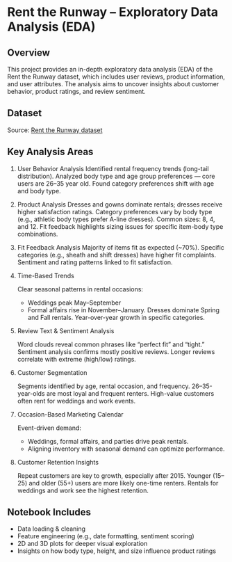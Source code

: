 # Rent the Runway – Exploratory Data Analysis (EDA)

## Overview
This project provides an in-depth exploratory data analysis (EDA) of the Rent the Runway dataset, which includes user reviews, product information, and user attributes. The analysis aims to uncover insights about customer behavior, product ratings, and review sentiment.


## Dataset
  Source: [Rent the Runway dataset](https://cseweb.ucsd.edu/~jmcauley/datasets.html#clothing_fit)
    
## Key Analysis Areas
1. User Behavior Analysis
    Identified rental frequency trends (long-tail distribution).
    Analyzed body type and age group preferences — core users are 26–35 year old.
    Found category preferences shift with age and body type.

2. Product Analysis
    Dresses and gowns dominate rentals; dresses receive higher satisfaction ratings.
    Category preferences vary by body type (e.g., athletic body types prefer A-line dresses).
    Common sizes: 8, 4, and 12.
    Fit feedback highlights sizing issues for specific item-body type combinations.

3. Fit Feedback Analysis
    Majority of items fit as expected (~70%).
    Specific categories (e.g., sheath and shift dresses) have higher fit complaints.
    Sentiment and rating patterns linked to fit satisfaction.

4. Time-Based Trends

    Clear seasonal patterns in rental occasions:  
   - Weddings peak May–September  
    - Formal affairs rise in November–January. 
    Dresses dominate Spring and Fall rentals.
    Year-over-year growth in specific categories.

5. Review Text & Sentiment Analysis

    Word clouds reveal common phrases like “perfect fit” and “tight.”
    Sentiment analysis confirms mostly positive reviews.
    Longer reviews correlate with extreme (high/low) ratings.

6. Customer Segmentation

    Segments identified by age, rental occasion, and frequency.
    26–35-year-olds are most loyal and frequent renters.
    High-value customers often rent for weddings and work events.

7. Occasion-Based Marketing Calendar

    Event-driven demand:
   - Weddings, formal affairs, and parties drive peak rentals.
   - Aligning inventory with seasonal demand can optimize performance.

8. Customer Retention Insights

    Repeat customers are key to growth, especially after 2015.
    Younger (15–25) and older (55+) users are more likely one-time renters.
    Rentals for weddings and work see the highest retention.


## Notebook Includes
- Data loading & cleaning
- Feature engineering (e.g., date formatting, sentiment scoring)
- 2D and 3D plots for deeper visual exploration
- Insights on how body type, height, and size influence product ratings
